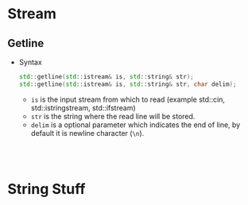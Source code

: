 # Stream

## Getline

- Syntax
  ```cpp
  std::getline(std::istream& is, std::string& str);
  std::getline(std::istream& is, std::string& str, char delim);
  ```
  - `is` is the input stream from which to read (example std::cin, std::istringstream, std::ifstream)
  - `str` is the string where the read line will be stored.
  - `delim` is a optional parameter which indicates the end of line, by default it is newline character (`\n`).

<br>
<br>

# String Stuff
